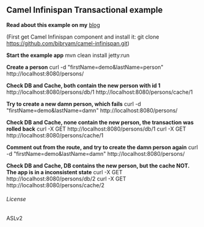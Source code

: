 ## Camel Infinispan Transactional example

**Read about this example on my** [blog](http://www.ofbizian.com/2013/07/transactional-caching-for-camel-with.html)

(First get Camel Infinispan component and install it: git clone https://github.com/bibryam/camel-infinispan.git)

**Start the example app**
mvn clean install jetty:run

**Create a person**
curl -d "firstName=demo&lastName=person" http://localhost:8080/persons/

**Check DB and Cache, both contain the new person with id 1**
http://localhost:8080/persons/db/1
http://localhost:8080/persons/cache/1

**Try to create a new damn person, which fails**
curl -d "firstName=demo&lastName=damn" http://localhost:8080/persons/

**Check DB and Cache, none contain the new person, the transaction was rolled back**
curl -X GET http://localhost:8080/persons/db/1
curl -X GET http://localhost:8080/persons/cache/1

**Comment out <transacted> from the route, and try to create the damn person again**
curl -d "firstName=demo&lastName=damn" http://localhost:8080/persons/

**Check DB and Cache, DB contains the new person, but the cache NOT. The app is in a inconsistent state**
curl -X GET http://localhost:8080/persons/db/2
curl -X GET http://localhost:8080/persons/cache/2

###### License

ASLv2

